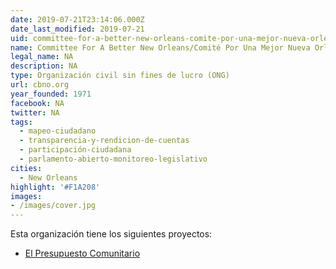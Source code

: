 ```yaml
---
date: 2019-07-21T23:14:06.000Z
date_last_modified: 2019-07-21
uid: committee-for-a-better-new-orleans-comite-por-una-mejor-nueva-orleans
name: Committee For A Better New Orleans/Comité Por Una Mejor Nueva Orleans
legal_name: NA
description: NA
type: Organización civil sin fines de lucro (ONG)
url: cbno.org
year_founded: 1971
facebook: NA
twitter: NA
tags:
  - mapeo-ciudadano
  - transparencia-y-rendicion-de-cuentas
  - participación-ciudadana
  - parlamento-abierto-monitoreo-legislativo
cities: 
  - New Orleans
highlight: '#F1A208'
images:
- /images/cover.jpg
---
```


Esta organización tiene los siguientes proyectos:

- [El Presupuesto Comunitario](/i/el-presupuesto-comunitario.html)
